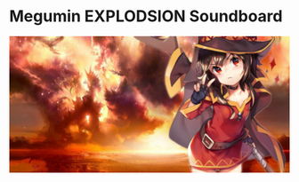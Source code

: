 # Megumin EXPLODSION Soundboard
![Megumin Explosion Soundboard](/app/src/main/res/drawable/meguminexplosion_logo.png)

